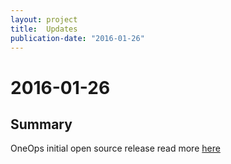 ```yaml
---
layout: project
title:  Updates
publication-date: "2016-01-26"
---
```


# 2016-01-26

## Summary

OneOps initial open source release read more [here](http://www.oneops.com)
